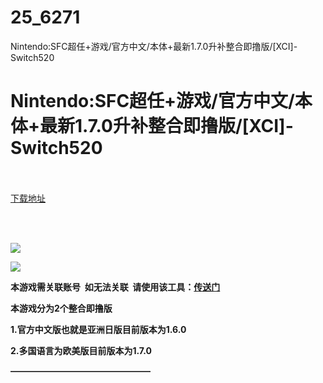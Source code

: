 # 25_6271
Nintendo:SFC超任+游戏/官方中文/本体+最新1.7.0升补整合即撸版/[XCI]-Switch520
# Nintendo:SFC超任+游戏/官方中文/本体+最新1.7.0升补整合即撸版/[XCI]-Switch520
 <br/></br>
[下载地址](https://www.switch520.cc/article/6271 "下载地址")
<br/></br>

<p><span><strong><br></strong></span></p>
<p><span><img src="https://www.switch520.cc/muke_img/upload_art_editor_20200926-1_f9160d542a82e7750e2a51f32e2b606b.jpg"></span></p>
<p><span><strong><img src="https://ae01.alicdn.com/kf/U9675d88cd12245aea1bc8ecef9bc78d02.png"></strong></span></p>
<p></p>
<p></p>
<p><span><strong>本游戏需关联账号&nbsp; 如无法关联&nbsp; 请使用该工具：</strong></span><a href="https://switch520.com/artdetail-10057.html" target="_self" style="text-decoration: underline" rel="noopener noreferrer"><span><strong>传送门</strong></span></a></p>
<p></p>
<p><span><strong>本游戏分为2个整合即撸版&nbsp;</strong></span></p>
<p><span><strong>1.官方中文版也就是亚洲日版目前版本为1.6.0&nbsp; </strong></span></p>
<p><span><strong>2.多国语言为欧美版目前版本为1.7.0</strong></span></p>
<p><span><strong>————————————————</strong></span></p>
